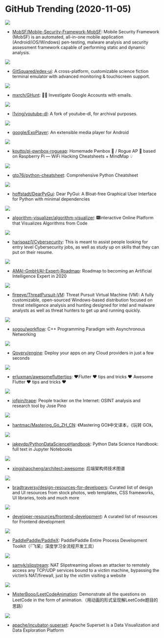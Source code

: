 # GitHub Trending (2020-11-05)

![](https://img.shields.io/badge/Python-New%20177-green?style=flat-square&logo=appveyor)
- [MobSF/Mobile-Security-Framework-MobSF](https://github.com/MobSF/Mobile-Security-Framework-MobSF): Mobile Security Framework (MobSF) is an automated, all-in-one mobile application (Android/iOS/Windows) pen-testing, malware analysis and security assessment framework capable of performing static and dynamic analysis.

![](https://img.shields.io/badge/JavaScript-New%20579-green?style=flat-square&logo=appveyor)
- [GitSquared/edex-ui](https://github.com/GitSquared/edex-ui): A cross-platform, customizable science fiction terminal emulator with advanced monitoring & touchscreen support.

![](https://img.shields.io/badge/Python-New%20242-green?style=flat-square&logo=appveyor)
- [mxrch/GHunt](https://github.com/mxrch/GHunt): 🕵️‍♂️ Investigate Google Accounts with emails.

![](https://img.shields.io/badge/Python-New%20278-green?style=flat-square&logo=appveyor)
- [l1ving/youtube-dl](https://github.com/l1ving/youtube-dl): A fork of youtube-dl, for archival purposes.

![](https://img.shields.io/badge/Java-New%2056-green?style=flat-square&logo=appveyor)
- [google/ExoPlayer](https://github.com/google/ExoPlayer): An extensible media player for Android

![](https://img.shields.io/badge/Shell-New%20202-green?style=flat-square&logo=appveyor)
- [koutto/pi-pwnbox-rogueap](https://github.com/koutto/pi-pwnbox-rogueap): Homemade Pwnbox 🚀 / Rogue AP 📡 based on Raspberry Pi — WiFi Hacking Cheatsheets + MindMap 💡

![](https://img.shields.io/badge/Python-New%20279-green?style=flat-square&logo=appveyor)
- [gto76/python-cheatsheet](https://github.com/gto76/python-cheatsheet): Comprehensive Python Cheatsheet

![](https://img.shields.io/badge/C%2B%2B-New%20129-green?style=flat-square&logo=appveyor)
- [hoffstadt/DearPyGui](https://github.com/hoffstadt/DearPyGui): Dear PyGui: A Bloat-free Graphical User Interface for Python with minimal dependencies

![](https://img.shields.io/badge/JavaScript-New%20203-green?style=flat-square&logo=appveyor)
- [algorithm-visualizer/algorithm-visualizer](https://github.com/algorithm-visualizer/algorithm-visualizer): 🎆Interactive Online Platform that Visualizes Algorithms from Code

![](https://img.shields.io/badge/none-New%20154-green?style=flat-square&logo=appveyor)
- [harisqazi1/Cybersecurity](https://github.com/harisqazi1/Cybersecurity): This is meant to assist people looking for entry level Cybersecurity jobs, as well as study up on skills that they can put on their resume.

![](https://img.shields.io/badge/JavaScript-New%20940-green?style=flat-square&logo=appveyor)
- [AMAI-GmbH/AI-Expert-Roadmap](https://github.com/AMAI-GmbH/AI-Expert-Roadmap): Roadmap to becoming an Artificial Intelligence Expert in 2020

![](https://img.shields.io/badge/PowerShell-New%20143-green?style=flat-square&logo=appveyor)
- [fireeye/ThreatPursuit-VM](https://github.com/fireeye/ThreatPursuit-VM): Threat Pursuit Virtual Machine (VM): A fully customizable, open-sourced Windows-based distribution focused on threat intelligence analysis and hunting designed for intel and malware analysts as well as threat hunters to get up and running quickly.

![](https://img.shields.io/badge/C%2B%2B-New%20144-green?style=flat-square&logo=appveyor)
- [sogou/workflow](https://github.com/sogou/workflow): C++ Programming Paradigm with Asynchronous Networking

![](https://img.shields.io/badge/Rust-New%20243-green?style=flat-square&logo=appveyor)
- [Qovery/engine](https://github.com/Qovery/engine): Deploy your apps on any Cloud providers in just a few seconds

![](https://img.shields.io/badge/Dart-New%2078-green?style=flat-square&logo=appveyor)
- [erluxman/awesomefluttertips](https://github.com/erluxman/awesomefluttertips): ❤️Flutter ❤️ tips and tricks ❤️ Awesome Flutter ❤️ tips and tricks ❤️

![](https://img.shields.io/badge/Python-New%2097-green?style=flat-square&logo=appveyor)
- [jofpin/trape](https://github.com/jofpin/trape): People tracker on the Internet: OSINT analysis and research tool by Jose Pino

![](https://img.shields.io/badge/Go-New%20129-green?style=flat-square&logo=appveyor)
- [hantmac/Mastering_Go_ZH_CN](https://github.com/hantmac/Mastering_Go_ZH_CN): 《Mastering GO》中文译本，《玩转 GO》。

![](https://img.shields.io/badge/Jupyter%20Notebook-New%20126-green?style=flat-square&logo=appveyor)
- [jakevdp/PythonDataScienceHandbook](https://github.com/jakevdp/PythonDataScienceHandbook): Python Data Science Handbook: full text in Jupyter Notebooks

![](https://img.shields.io/badge/none-New%20102-green?style=flat-square&logo=appveyor)
- [xingshaocheng/architect-awesome](https://github.com/xingshaocheng/architect-awesome): 后端架构师技术图谱

![](https://img.shields.io/badge/none-New%20155-green?style=flat-square&logo=appveyor)
- [bradtraversy/design-resources-for-developers](https://github.com/bradtraversy/design-resources-for-developers): Curated list of design and UI resources from stock photos, web templates, CSS frameworks, UI libraries, tools and much more

![](https://img.shields.io/badge/none-New%20267-green?style=flat-square&logo=appveyor)
- [developer-resources/frontend-development](https://github.com/developer-resources/frontend-development): A curated list of resources for Frontend development

![](https://img.shields.io/badge/Python-New%2032-green?style=flat-square&logo=appveyor)
- [PaddlePaddle/PaddleX](https://github.com/PaddlePaddle/PaddleX): PaddlePaddle Entire Process Development Toolkit（『飞桨』深度学习全流程开发工具）

![](https://img.shields.io/badge/Perl-New%20135-green?style=flat-square&logo=appveyor)
- [samyk/slipstream](https://github.com/samyk/slipstream): NAT Slipstreaming allows an attacker to remotely access any TCP/UDP services bound to a victim machine, bypassing the victim’s NAT/firewall, just by the victim visiting a website

![](https://img.shields.io/badge/Java-New%2086-green?style=flat-square&logo=appveyor)
- [MisterBooo/LeetCodeAnimation](https://github.com/MisterBooo/LeetCodeAnimation): Demonstrate all the questions on LeetCode in the form of animation.（用动画的形式呈现解LeetCode题目的思路）

![](https://img.shields.io/badge/Python-New%20199-green?style=flat-square&logo=appveyor)
- [apache/incubator-superset](https://github.com/apache/incubator-superset): Apache Superset is a Data Visualization and Data Exploration Platform

